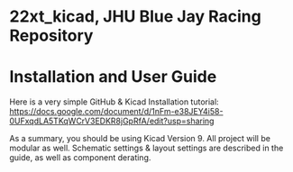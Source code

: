 # 22xt_kicad, JHU Blue Jay Racing Repository


# Installation and User Guide
Here is a very simple GitHub & Kicad Installation tutorial: https://docs.google.com/document/d/1nFm-e38JEY4i58-0UFxqdLA5TKqWCrV3EDKR8jGpRfA/edit?usp=sharing 

As a summary, you should be using Kicad Version 9. All project will be modular as well. Schematic settings & layout settings are described in the guide, as well as component derating.
